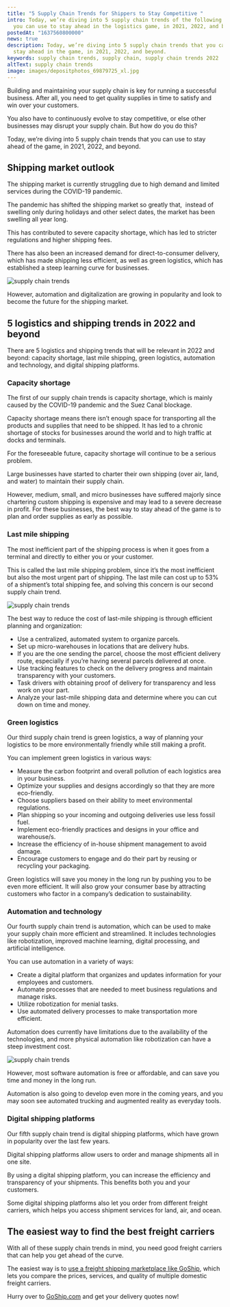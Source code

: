 ```yaml
---
title: "5 Supply Chain Trends for Shippers to Stay Competitive "
intro: Today, we’re diving into 5 supply chain trends of the following year that
  you can use to stay ahead in the logistics game, in 2021, 2022, and beyond.
postedAt: "1637560800000"
news: true
description: Today, we’re diving into 5 supply chain trends that you can use to
  stay ahead in the game, in 2021, 2022, and beyond.
keywords: supply chain trends, supply chain, supply chain trends 2022
altText: supply chain trends
image: images/depositphotos_69879725_xl.jpg
---
```


Building and maintaining your supply chain is key for running a successful business. After all, you need to get quality supplies in time to satisfy and win over your customers.

You also have to continuously evolve to stay competitive, or else other businesses may disrupt your supply chain. But how do you do this?

Today, we’re diving into 5 supply chain trends that you can use to stay ahead of the game, in 2021, 2022, and beyond.

## Shipping market outlook

The shipping market is currently struggling due to high demand and limited services during the COVID-19 pandemic.

The pandemic has shifted the shipping market so greatly that,  instead of swelling only during holidays and other select dates, the market has been swelling all year long.

This has contributed to severe capacity shortage, which has led to stricter regulations and higher shipping fees.

There has also been an increased demand for direct-to-consumer delivery, which has made shipping less efficient, as well as green logistics, which has established a steep learning curve for businesses.

![supply chain trends ](images/depositphotos_30280541_xl.jpg)

However, automation and digitalization are growing in popularity and look to become the future for the shipping market.

## 5 logistics and shipping trends in 2022 and beyond

There are 5 logistics and shipping trends that will be relevant in 2022 and beyond: capacity shortage, last mile shipping, green logistics, automation and technology, and digital shipping platforms.

### Capacity shortage

The first of our supply chain trends is capacity shortage, which is mainly caused by the COVID-19 pandemic and the Suez Canal blockage.

Capacity shortage means there isn’t enough space for transporting all the products and supplies that need to be shipped. It has led to a chronic shortage of stocks for businesses around the world and to high traffic at docks and terminals. 

For the foreseeable future, capacity shortage will continue to be a serious problem.

Large businesses have started to charter their own shipping (over air, land, and water) to maintain their supply chain. 

However, medium, small, and micro businesses have suffered majorly since chartering custom shipping is expensive and may lead to a severe decrease in profit. For these businesses, the best way to stay ahead of the game is to plan and order supplies as early as possible.

### Last mile shipping 

The most inefficient part of the shipping process is when it goes from a terminal and directly to either you or your customer.

This is called the last mile shipping problem, since it’s the most inefficient but also the most urgent part of shipping. The last mile can cost up to 53% of a shipment’s total shipping fee, and solving this concern is our second supply chain trend.

![supply chain trends ](images/depositphotos_164829186_xl.jpg)

The best way to reduce the cost of last-mile shipping is through efficient planning and organization:

* Use a centralized, automated system to organize parcels.
* Set up micro-warehouses in locations that are delivery hubs.
* If you are the one sending the parcel, choose the most efficient delivery route, especially if you’re having several parcels delivered at once.
* Use tracking features to check on the delivery progress and maintain transparency with your customers.
* Task drivers with obtaining proof of delivery for transparency and less work on your part.
* Analyze your last-mile shipping data and determine where you can cut down on time and money.

### Green logistics

Our third supply chain trend is green logistics, a way of planning your logistics to be more environmentally friendly while still making a profit.

You can implement green logistics in various ways:

* Measure the carbon footprint and overall pollution of each logistics area in your business.
* Optimize your supplies and designs accordingly so that they are more eco-friendly.
* Choose suppliers based on their ability to meet environmental regulations.
* Plan shipping so your incoming and outgoing deliveries use less fossil fuel.
* Implement eco-friendly practices and designs in your office and warehouse/s.
* Increase the efficiency of in-house shipment management to avoid damage.
* Encourage customers to engage and do their part by reusing or recycling your packaging.

Green logistics will save you money in the long run by pushing you to be even more efficient. It will also grow your consumer base by attracting customers who factor in a company’s dedication to sustainability.

### Automation and technology

Our fourth supply chain trend is automation, which can be used to make your supply chain more efficient and streamlined. It includes technologies like robotization, improved machine learning, digital processing, and artificial intelligence.

You can use automation in a variety of ways:

* Create a digital platform that organizes and updates information for your employees and customers.
* Automate processes that are needed to meet business regulations and manage risks.
* Utilize robotization for menial tasks.
* Use automated delivery processes to make transportation more efficient.

Automation does currently have limitations due to the availability of the technologies, and more physical automation like robotization can have a steep investment cost.

![supply chain trends ](images/depositphotos_55076505_xl.jpg)

However, most software automation is free or affordable, and can save you time and money in the long run.

Automation is also going to develop even more in the coming years, and you may soon see automated trucking and augmented reality as everyday tools.

### Digital shipping platforms

Our fifth supply chain trend is digital shipping platforms, which have grown in popularity over the last few years. 

Digital shipping platforms allow users to order and manage shipments all in one site. 

By using a digital shipping platform, you can increase the efficiency and transparency of your shipments. This benefits both you and your customers.

Some digital shipping platforms also let you order from different freight carriers, which helps you access shipment services for land, air, and ocean.

## The easiest way to find the best freight carriers

With all of these supply chain trends in mind, you need good freight carriers that can help you get ahead of the curve.

The easiest way is to [use a freight shipping marketplace like GoShip](https://www.goship.com/), which lets you compare the prices, services, and quality of multiple domestic freight carriers.

Hurry over to [GoShip.com](https://www.goship.com/) and get your delivery quotes now!

